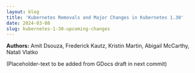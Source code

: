 ```yaml
---
layout: blog
title: 'Kubernetes Removals and Major Changes in Kubernetes 1.30'
date: 2024-03-08
slug: kubernetes-1-30-upcoming-changes
---
```


**Authors:** Amit Dsouza, Frederick Kautz, Kristin Martin, Abigail McCarthy, Natali Vlatko 



(Placeholder-text to be added from GDocs draft in next commit)
